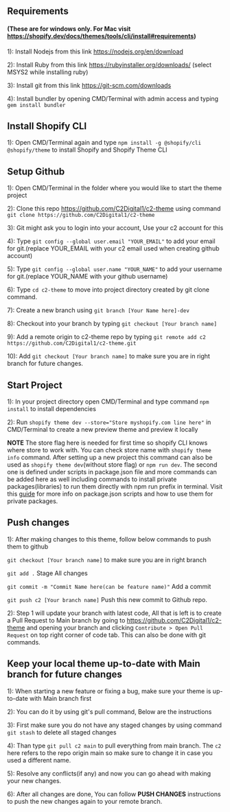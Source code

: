 ## Requirements 
#### (These are for windows only. For Mac visit https://shopify.dev/docs/themes/tools/cli/install#requirements)
1): Install Nodejs from this link https://nodejs.org/en/download

2): Install Ruby from this link https://rubyinstaller.org/downloads/ (select MSYS2 while installing ruby)

3): Install git from this link https://git-scm.com/downloads

4): Install bundler by opening CMD/Terminal with admin access and typing `gem install bundler`

## Install Shopify CLI 

1): Open CMD/Terminal again and type `npm install -g @shopify/cli @shopify/theme` to install Shopify and Shopify Theme CLI 

## Setup Github
1): Open CMD/Terminal in the folder where you would like to start the theme project 

2): Clone this repo https://github.com/C2Digital1/c2-theme using command `git clone https://github.com/C2Digital1/c2-theme` 

3): Git might ask you to login into your account, Use your c2 account for this 

4): Type `git config --global user.email "YOUR_EMAIL"` to add your email for git.(replace YOUR_EMAIL with your c2 email used when creating github account)

5): Type `git config --global user.name "YOUR_NAME"` to add your username for git.(replace YOUR_NAME with your github username)

6): Type `cd c2-theme` to move into project directory created by git clone command.

7): Create a new branch using `git branch [Your Name here]-dev`

8): Checkout into your branch by typing `git checkout [Your branch name]`

9): Add a remote origin to c2-theme repo by typing `git remote add c2 https://github.com/C2Digital1/c2-theme.git`

10): Add `git checkout [Your branch name]` to make sure you are in right branch for future changes.



## Start Project

1): In your project directory open CMD/Terminal and type command `npm install` to install dependencies 

2): Run `shopify theme dev --store="Store myshopify.com line here"` in CMD/Terminal to create a new preview theme and preview it locally

**NOTE** The store flag here is needed for first time so shopify CLI knows where store to work with. You can check store name with `shopify theme info` command. After setting up a new project this command can also be used as `shopify theme dev`(without store flag) or `npm run dev`. The second one is defined under scripts in package.json file and more commands can be added here as well including commands to install private packages(libraries) to run them directly with  npm run prefix in terminal. Visit this [guide](https://github.com/C2Digital1/c2-theme/blob/main/Shopify-CLI.md) for more info on package.json scripts and how to use them for private packages.

## Push changes

1): After making changes to this theme, follow below commands to push them to github

`git checkout [Your branch name]` to make sure you are in right branch

`git add .` Stage All changes

`git commit -m "Commit Name here(can be feature name)"` Add a commit 

`git push c2 [Your branch name]` Push this new commit to Github repo.


2): Step 1 will update your branch with latest code, All that is left is to create a Pull Request to Main branch by going to https://github.com/C2Digital1/c2-theme and opening your branch and clicking `Contribute > Open Pull Request` on top right corner of code tab. This can also be done with git commands.


## Keep your local theme up-to-date with Main branch for future changes

1): When starting a new feature or fixing a bug, make sure your theme is up-to-date with Main branch first

2): You can do it by using git's pull command, Below are the instructions

3): First make sure you do not have any staged changes by using command `git stash` to delete all staged changes

4): Than type `git pull c2 main` to pull everything from main branch. The `c2` here refers to the repo origin main so make sure to change it in case you used a different name.

5): Resolve any conflicts(if any) and now you can go  ahead with making your new changes.

6): After all changes are done, You can follow **PUSH CHANGES** instructions to push the new changes again to your remote branch.
